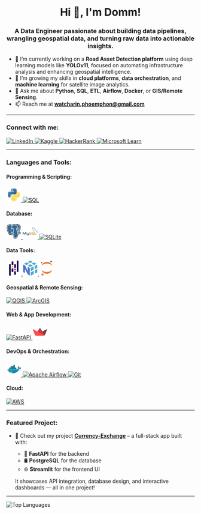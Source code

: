 <h1 align="center">Hi 👋, I'm Domm!</h1>
<h3 align="center">A Data Engineer passionate about building data pipelines, wrangling geospatial data, and turning raw data into actionable insights.</h3>

- 🔭 I’m currently working on a **Road Asset Detection platform** using deep learning models like **YOLOv11**, focused on automating infrastructure analysis and enhancing geospatial intelligence.
- 🌱 I’m growing my skills in **cloud platforms**, **data orchestration**, and **machine learning** for satellite image analytics.
- 💬 Ask me about **Python**, **SQL**, **ETL**, **Airflow**, **Docker**, or **GIS/Remote Sensing**.
- 📫 Reach me at **watcharin.phoemphon@gmail.com**

---

<h3 align="left">Connect with me:</h3>
<p align="left">
  <a href="https://linkedin.com/in/watcharin-p-27130716b" target="_blank">
    <img align="center" src="https://raw.githubusercontent.com/rahuldkjain/github-profile-readme-generator/master/src/images/icons/Social/linked-in-alt.svg" alt="LinkedIn" height="30" width="40" />
  </a>
  <a href="https://kaggle.com/watcharinphoemphon" target="_blank">
    <img align="center" src="https://raw.githubusercontent.com/rahuldkjain/github-profile-readme-generator/master/src/images/icons/Social/kaggle.svg" alt="Kaggle" height="30" width="40" />
  </a>
  <a href="https://www.hackerrank.com/watcharin_phoem1" target="_blank">
    <img align="center" src="https://raw.githubusercontent.com/rahuldkjain/github-profile-readme-generator/master/src/images/icons/Social/hackerrank.svg" alt="HackerRank" height="30" width="40" />
  </a>
  <a href="https://learn.microsoft.com/en-us/users/domwatcharin/" target="_blank">
    <img align="center" src="https://upload.wikimedia.org/wikipedia/commons/4/44/Microsoft_logo.svg" alt="Microsoft Learn" height="30" width="40" />
  </a>
</p>

---

<h3 align="left">Languages and Tools:</h3>

<!-- Programming & Scripting -->
<h4 align="left">Programming & Scripting:</h4>
<p align="left">
  <a href="https://www.python.org" target="_blank" rel="noreferrer">
    <img src="https://raw.githubusercontent.com/devicons/devicon/master/icons/python/python-original.svg" alt="Python" width="40" height="40"/>
  </a>
  <a href="https://www.w3schools.com/sql/" target="_blank" rel="noreferrer">
    <img src="https://logowik.com/content/uploads/images/azure-sql-database6354.jpg" alt="SQL" width="40" height="40"/>
  </a>
</p>

<!-- Database -->
<h4 align="left">Database:</h4>
<p align="left">
  <a href="https://www.postgresql.org/" target="_blank" rel="noreferrer">
    <img src="https://raw.githubusercontent.com/devicons/devicon/master/icons/postgresql/postgresql-original.svg" alt="PostgreSQL" width="40" height="40"/>
  </a>
  <a href="https://www.mysql.com/" target="_blank" rel="noreferrer">
    <img src="https://raw.githubusercontent.com/devicons/devicon/master/icons/mysql/mysql-original-wordmark.svg" alt="MySQL" width="40" height="40"/>
  </a>
  <a href="https://www.sqlite.org/" target="_blank" rel="noreferrer">
    <img src="https://www.vectorlogo.zone/logos/sqlite/sqlite-icon.svg" alt="SQLite" width="40" height="40"/>
  </a>
</p>

<!-- Data Tools -->
<h4 align="left">Data Tools:</h4>
<p align="left">
  <a href="https://pandas.pydata.org/" target="_blank" rel="noreferrer">
    <img src="https://raw.githubusercontent.com/devicons/devicon/master/icons/pandas/pandas-original.svg" alt="Pandas" width="40" height="40"/>
  </a>
  <a href="https://numpy.org/" target="_blank" rel="noreferrer">
    <img src="https://raw.githubusercontent.com/devicons/devicon/master/icons/numpy/numpy-original.svg" alt="NumPy" width="40" height="40"/>
  </a>
  <a href="https://jupyter.org/" target="_blank" rel="noreferrer">
    <img src="https://raw.githubusercontent.com/devicons/devicon/master/icons/jupyter/jupyter-original.svg" alt="Jupyter" width="40" height="40"/>
  </a>
</p>

<!-- Geospatial & Remote Sensing -->
<h4 align="left">Geospatial & Remote Sensing:</h4>
<p align="left">
  <a href="https://qgis.org/" target="_blank" rel="noreferrer">
    <img src="https://qgis.org/styleguide/visual/qgis-logo.svg" alt="QGIS" width="40" height="40"/>
  </a>
  <a href="https://www.esri.com/en-us/arcgis/products/index" target="_blank" rel="noreferrer">
    <img src="https://upload.wikimedia.org/wikipedia/commons/d/df/ArcGIS_logo.png" alt="ArcGIS" width="40" height="40"/>
  </a>
</p>

<!-- Web & App Development -->
<h4 align="left">Web & App Development:</h4>
<p align="left">
  <a href="https://fastapi.tiangolo.com/" target="_blank" rel="noreferrer">
    <img src="https://cdn.worldvectorlogo.com/logos/fastapi.svg" alt="FastAPI" width="40" height="40"/>
  </a>
  <a href="https://streamlit.io/" target="_blank" rel="noreferrer">
    <img src="https://raw.githubusercontent.com/github/explore/968d1eb8fb6b704c6be917f0000283face4f33ee/topics/streamlit/streamlit.png" alt="Streamlit" width="40" height="40"/>
  </a>
</p>

<!-- DevOps & Orchestration -->
<h4 align="left">DevOps & Orchestration:</h4>
<p align="left">
  <a href="https://www.docker.com/" target="_blank" rel="noreferrer">
    <img src="https://raw.githubusercontent.com/devicons/devicon/master/icons/docker/docker-original.svg" alt="Docker" width="40" height="40"/>
  </a>
  <a href="https://airflow.apache.org/" target="_blank" rel="noreferrer">
    <img src="https://upload.wikimedia.org/wikipedia/commons/d/de/AirflowLogo.png" alt="Apache Airflow" width="100" height="40"/>
  </a>
  <a href="https://git-scm.com/" target="_blank" rel="noreferrer">
    <img src="https://www.vectorlogo.zone/logos/git-scm/git-scm-icon.svg" alt="Git" width="40" height="40"/>
  </a>
</p>

<!-- Cloud -->
<h4 align="left">Cloud:</h4>
<p align="left">
  <a href="https://aws.amazon.com/" target="_blank" rel="noreferrer">
    <img src="https://cdn.worldvectorlogo.com/logos/amazon-web-services-2.svg" alt="AWS" width="40" height="40"/>
  </a>
</p>

---

<h3 align="left">Featured Project:</h3>

- 🚀 Check out my project [**Currency-Exchange**](https://github.com/DomWatcharin/Currency-Exchange.git) – a full-stack app built with:  
  - 🧠 **FastAPI** for the backend  
  - 🛢️ **PostgreSQL** for the database  
  - 🌐 **Streamlit** for the frontend UI  
  
  It showcases API integration, database design, and interactive dashboards — all in one project!

---

<p><img align="left" src="https://github-readme-stats.vercel.app/api/top-langs?username=domwatcharin&show_icons=true&locale=en&layout=compact" alt="Top Languages" /></p>

